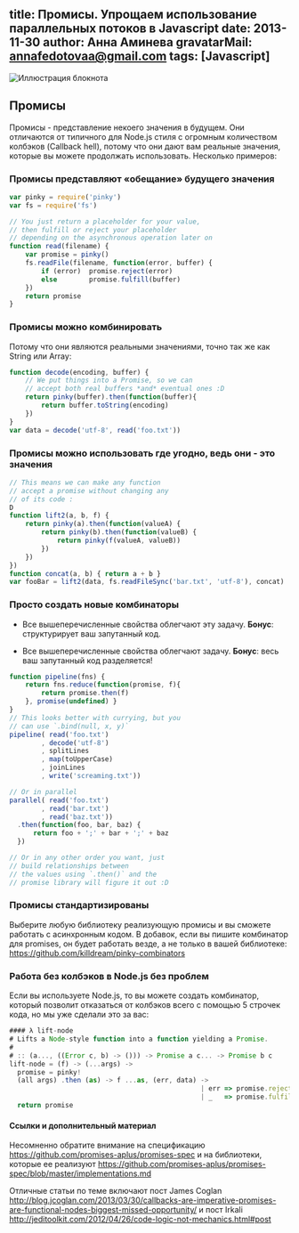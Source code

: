title: Промисы. Упрощаем использование параллельных потоков в Javascript
date: 2013-11-30
author: Анна Аминева
gravatarMail: annafedotovaa@gmail.com
tags: [Javascript]
---

![Иллюстрация блокнота](/blog/images/promises.jpg)

## Промисы

Промисы - представление некоего значения в будущем. Они отличаются от типичного для Node.js стиля с огромным количеством колбэков (Callback hell), потому что они дают вам реальные значения, которые вы можете продолжать использовать.
Несколько примеров: 

<!-- more -->

### Промисы представляют «обещание» будущего значения

``` javascript
var pinky = require('pinky')
var fs = require('fs')

// You just return a placeholder for your value,
// then fulfill or reject your placeholder
// depending on the asynchronous operation later on
function read(filename) {
    var promise = pinky()
    fs.readFile(filename, function(error, buffer) {
        if (error)  promise.reject(error)
        else        promise.fulfill(buffer)
    })
    return promise
}
```

### Промисы можно комбинировать

Потому что они являются реальными значениями, точно так же как String или Array:


``` javascript
function decode(encoding, buffer) {
    // We put things into a Promise, so we can
    // accept both real buffers *and* eventual ones :D
    return pinky(buffer).then(function(buffer){
        return buffer.toString(encoding)
    })
}
var data = decode('utf-8', read('foo.txt'))
```

### Промисы можно использовать где угодно, ведь они - это значения

``` javascript
// This means we can make any function
// accept a promise without changing any
// of its code :
D
function lift2(a, b, f) {
    return pinky(a).then(function(valueA) {
        return pinky(b).then(function(valueB) {
            return pinky(f(valueA, valueB))
        })
    })
})
function concat(a, b) { return a + b }
var fooBar = lift2(data, fs.readFileSync('bar.txt', 'utf-8'), concat)
```

### Просто создать новые комбинаторы

- Все вышеперечисленные свойства облегчают эту задачу. **Бонус**: структурирует ваш запутанный код.

- Все вышеперечисленные свойства облегчают задачу. **Бонус**: весь ваш запутанный код разделяется!

``` javascript
function pipeline(fns) {
    return fns.reduce(function(promise, f){
        return promise.then(f)
    }, promise(undefined) }
}
// This looks better with currying, but you
// can use `.bind(null, x, y)`
pipeline( read('foo.txt')
        , decode('utf-8')
        , splitLines
        , map(toUpperCase)
        , joinLines
        , write('screaming.txt'))

// Or in parallel
parallel( read('foo.txt')
        , read('bar.txt')
        , read('baz.txt'))
  .then(function(foo, bar, baz) {
      return foo + ';' + bar + ';' + baz
  })

// Or in any other order you want, just
// build relationships between
// the values using `.then()` and the
// promise library will figure it out :D
```
### Промисы стандартизированы

Выберите любую библиотеку реализующую промисы и вы сможете работать с асинхронным кодом. В добавок, если вы пишите комбинатор для promises, он будет работать везде, а не только в вашей библиотеке: https://github.com/killdream/pinky-combinators

### Работа без колбэков в Node.js без проблем

Если вы используете Node.js, то вы можете создать комбинатор,  который позволит отказаться от колбэков всего с помощью 5 строчек кода, но мы уже сделали это за вас: 

```js
#### λ lift-node
# Lifts a Node-style function into a function yielding a Promise.
#
# :: (a..., ((Error c, b) -> ())) -> Promise a c... -> Promise b c
lift-node = (f) -> (...args) ->
  promise = pinky!
  (all args) .then (as) -> f ...as, (err, data) ->
                                                | err => promise.reject err
                                                | _   => promise.fulfill data
  return promise
```

#### Ссылки и дополнительный материал

Несомненно обратите внимание на спецификацию https://github.com/promises-aplus/promises-spec и на библиотеки, которые ее реализуют https://github.com/promises-aplus/promises-spec/blob/master/implementations.md

Отличные статьи по теме включают пост James Coglan http://blog.jcoglan.com/2013/03/30/callbacks-are-imperative-promises-are-functional-nodes-biggest-missed-opportunity/ и пост Irkali http://jeditoolkit.com/2012/04/26/code-logic-not-mechanics.html#post

